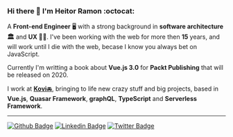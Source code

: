 ### Hi there 👋 I'm Heitor Ramon :octocat:

A **Front-end Engineer** 🖥 with a strong background in **software architecture 🏛** and **UX 👨‍🎨**. I've been working with the web for more then **15** years, and will work until I die with the web, becase I know you always bet on JavaScript. 

Currently I'm writting a book about **Vue.js 3.0** for **Packt Publishing** that will be released on 2020.

I work at [**Kovi**🚘](https://www.kovi.com.br/), bringing to life new crazy stuff and big projects, based in **Vue.js**, **Quasar Framework**, **graphQL**, **TypeScript** and **Serverless Framework**. 

----------------------

[![Github Badge](https://img.shields.io/badge/-Github-000?logo=Github&logoColor=white&link=https://github.com/lucasgdb)](https://github.com/bloodf)
[![Linkedin Badge](https://img.shields.io/badge/-LinkedIn-blue?logo=Linkedin&logoColor=white&link=https://www.linkedin.com/in/lucas-bittencourt/)](https://www.linkedin.com/in/heitorramon/)
[![Twitter Badge](https://img.shields.io/badge/-Twitter-1ca0f1?labelColor=1ca0f1&logo=twitter&logoColor=white&link=https://twitter.com/bloo_df)](https://twitter.com/bloo_df)
